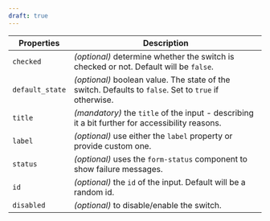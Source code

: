 ```yaml
---
draft: true
---
```


| Properties      | Description                                                                                           |
| --------------- | ----------------------------------------------------------------------------------------------------- |
| `checked`       | _(optional)_ determine whether the switch is checked or not. Default will be `false`.                 |
| `default_state` | _(optional)_ boolean value. The state of the switch. Defaults to `false`. Set to `true` if otherwise. |
| `title`         | _(mandatory)_ the `title` of the input - describing it a bit further for accessibility reasons.       |
| `label`         | _(optional)_ use either the `label` property or provide custom one.                                   |
| `status`        | _(optional)_ uses the `form-status` component to show failure messages.                               |
| `id`            | _(optional)_ the `id` of the input. Default will be a random id.                                      |
| `disabled`      | _(optional)_ to disable/enable the switch.                                                            |
